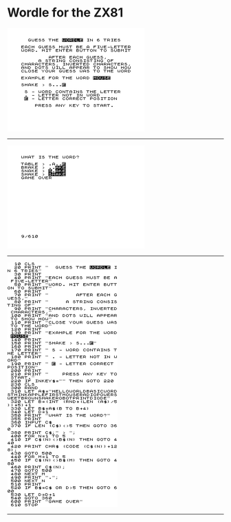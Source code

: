 # Wordle for the ZX81

![Instructions](https://raw.githubusercontent.com/dadecoza/zx81wordle/main/wordle1.bmp)
***
![Game Play](https://raw.githubusercontent.com/dadecoza/zx81wordle/main/wordle2.bmp)
***
![Basic Listing](https://raw.githubusercontent.com/dadecoza/zx81wordle/main/wordle3.bmp)
***


